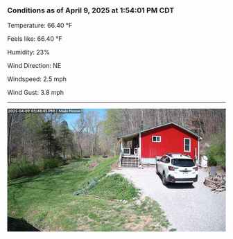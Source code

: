 ### Conditions as of April 9, 2025 at 1:54:01 PM CDT 

Temperature: 66.40 &deg;F

Feels like: 66.40 &deg;F

Humidity: 23%

Wind Direction: NE

Windspeed: 2.5 mph

Wind Gust: 3.8 mph

---

<img src="./images/latest.jpeg"/>

